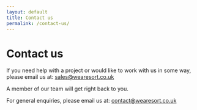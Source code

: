 ```yaml
---
layout: default
title: Contact us
permalink: /contact-us/
---
```

Contact us
==========
If you need help with a project or would like to work with us in some way, please email us at: [sales@wearesort.co.uk](sales@wearesort.co.uk)

A member of our team will get right back to you.

For general enquiries, please email us at: [contact@wearesort.co.uk](contact@wearesort.co.uk)